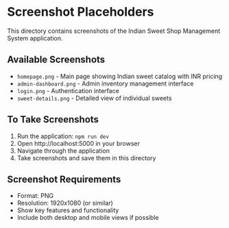 # Screenshot Placeholders

This directory contains screenshots of the Indian Sweet Shop Management System application.

## Available Screenshots

- `homepage.png` - Main page showing Indian sweet catalog with INR pricing
- `admin-dashboard.png` - Admin inventory management interface
- `login.png` - Authentication interface
- `sweet-details.png` - Detailed view of individual sweets

## To Take Screenshots

1. Run the application: `npm run dev`
2. Open http://localhost:5000 in your browser
3. Navigate through the application
4. Take screenshots and save them in this directory

## Screenshot Requirements

- Format: PNG
- Resolution: 1920x1080 (or similar)
- Show key features and functionality
- Include both desktop and mobile views if possible